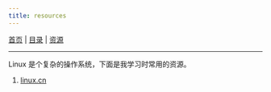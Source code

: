 ```yaml
---
title: resources
---
```


[首页](/) | [目录]({{site.baseurl}}) | [资源]({{site.baseurl}}/resources)

---

Linux 是个复杂的操作系统，下面是我学习时常用的资源。

1. [linux.cn](https://linux.cn)
